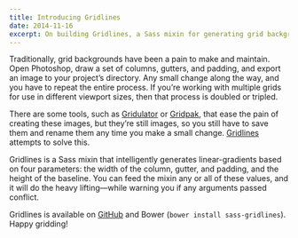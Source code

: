 ```yaml
---
title: Introducing Gridlines
date: 2014-11-16
excerpt: On building Gridlines, a Sass mixin for generating grid backgrounds with ease.
---
```


Traditionally, grid backgrounds have been a pain to make and maintain. Open Photoshop, draw a set of columns, gutters, and padding, and export an image to your project’s directory. Any small change along the way, and you have to repeat the entire process. If you’re working with multiple grids for use in different viewport sizes, then that process is doubled or tripled.

There are some tools, such as [Gridulator](http://gridulator.com) or [Gridpak](http://gridpak.com), that ease the pain of creating these images, but they’re still images, so you still have to save them and rename them any time you make a small change. [Gridlines](https://github.com/cesarfigueroa/sass-gridlines) attempts to solve this.

Gridlines is a Sass mixin that intelligently generates linear-gradients based on four parameters: the width of the column, gutter, and padding, and the height of the baseline. You can feed the mixin any or all of these values, and it will do the heavy lifting—while warning you if any arguments passed conflict.

Gridlines is available on [GitHub](https://github.com/cesarfigueroa/sass-gridlines) and Bower (`bower install sass-gridlines`). Happy gridding!
